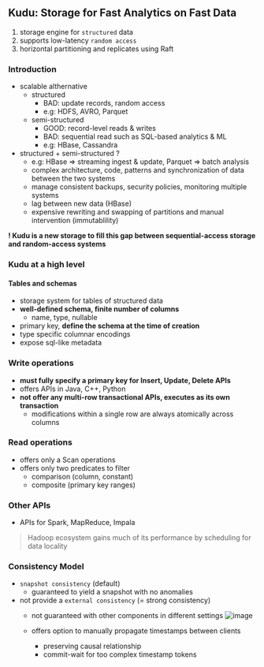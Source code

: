 ## Kudu: Storage for Fast Analytics on Fast Data

1. storage engine for `structured` data
2. supports low-latency `random access`
3. horizontal partitioning and replicates using Raft 


### Introduction
- scalable althernative
  - structured
    - BAD: update records, random access 
    - e.g: HDFS, AVRO, Parquet
  - semi-structured
    - GOOD: record-level reads & writes 
    - BAD: sequential read such as SQL-based analytics & ML 
    - e.g: HBase, Cassandra
 - structured + semi-structured ? 
   - e.g: HBase => streaming ingest & update, Parquet => batch analysis
   - complex architecture, code, patterns and synchronization of data between the two systems
   - manage consistent backups, security policies, monitoring multiple systems
   - lag between new data (HBase)
   - expensive rewriting and swapping of partitions and manual intervention (immutablility)

**! Kudu is a new storage to fill this gap between sequential-access storage and random-access systems**

### Kudu at a high level
#### Tables and schemas
- storage system for tables of structured data
- **well-defined schema, finite number of columns**
  - name, type, nullable
- primary key, **define the schema at the time of creation**
- type specific columnar encodings
- expose sql-like metadata

### Write operations
- **must fully specify a primary key for Insert, Update, Delete APIs**
- offers APIs in Java, C++, Python
- **not offer any multi-row transactional APIs, executes as its own transaction**
  - modifications within a single row are always atomically across columns

### Read operations
- offers only a Scan operations 
- offers only two predicates to filter
  - comparison (column, constant)
  - composite (primary key ranges)

### Other APIs
- APIs for Spark, MapReduce, Impala
> Hadoop ecosystem gains much of its performance by scheduling for data locality

### Consistency Model
- `snapshot consistency` (default)
  - guaranteed to yield a snapshot with no anomalies 
- not provide a `external consistency` (= strong consistency)
  - not guaranteed with other components in different settings
  ![image](https://user-images.githubusercontent.com/13671946/80487995-a8e78180-8998-11ea-862a-e1fb7b867df9.png)

  - offers option to manually propagate timestamps between clients
    - preserving causal relationship
    - commit-wait for too complex timestamp tokens
